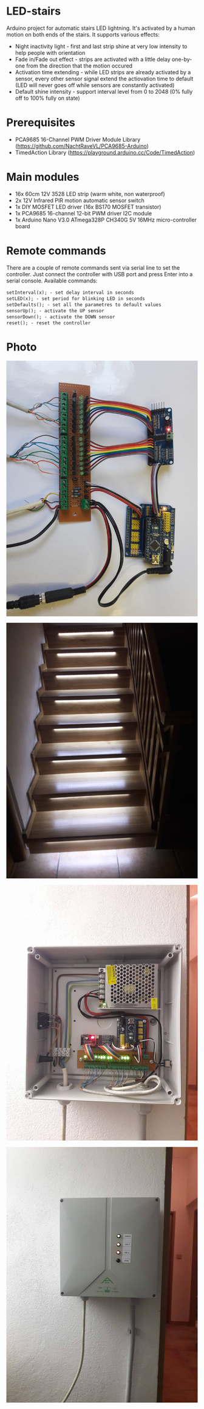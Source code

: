 # LED-stairs
Arduino project for automatic stairs LED lightning. It's activated by a human motion on both ends of the stairs. It supports various effects:
* Night inactivity light - first and last strip shine at very low intensity to help people with orientation
* Fade in/Fade out effect - strips are activated with a little delay one-by-one from the direction that the motion occured
* Activation time extending - while LED strips are already activated by a sensor, every other sensor signal extend the actiovation time to default (LED will never goes off while sensors are constantly activated)
* Default shine intensity - support interval level from 0 to 2048 (0% fully off to 100% fully on state)

# Prerequisites
* PCA9685 16-Channel PWM Driver Module Library (https://github.com/NachtRaveVL/PCA9685-Arduino)
* TimedAction Library (https://playground.arduino.cc/Code/TimedAction)

# Main modules
* 16x 60cm 12V 3528 LED strip (warm white, non waterproof)
* 2x 12V Infrared PIR motion automatic sensor switch
* 1x DIY MOSFET LED driver (16x BS170 MOSFET transistor)
* 1x PCA9685 16-channel 12-bit PWM driver I2C module
* 1x Arduino Nano V3.0 ATmega328P CH340G 5V 16MHz micro-controller board


# Remote commands
There are a couple of remote commands sent via serial line to set the controller. Just connect the controller with USB port and press Enter into a serial console.
Available commands:
```
setInterval(x); - set delay interval in seconds
setLED(x); - set period for blinking LED in seconds
setDefaults(); - set all the parametres to default values
sensorUp(); - activate the UP sensor
sensorDown(); - activate the DOWN sensor
reset(); - reset the controller
```

# Photo
![Main modules together](https://github.com/dukeczech/LED-stairs/blob/master/20171013_171300.jpg)

![LED stairs](https://github.com/dukeczech/LED-stairs/blob/master/20171013_171417.jpg)

![Indoor box opened](https://github.com/dukeczech/LED-stairs/blob/master/24650949_10204163787930488_1215584388_o.jpg)

![Indoor box closed](https://github.com/dukeczech/LED-stairs/blob/master/24819211_10204163787890487_510508127_o.jpg)
